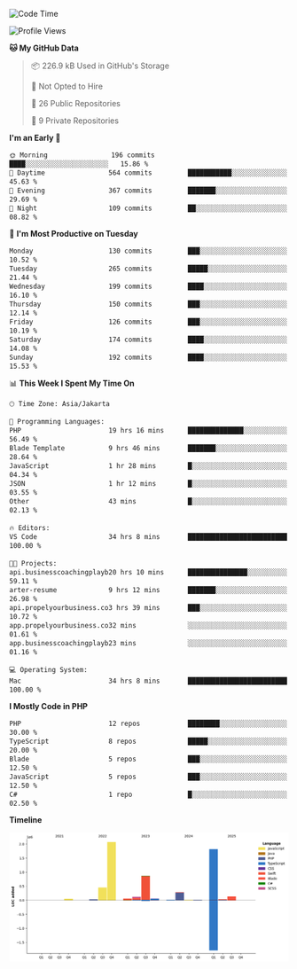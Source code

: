 <!--START_SECTION:waka-->
![Code Time](http://img.shields.io/badge/Code%20Time-814%20hrs%209%20mins-blue)

![Profile Views](http://img.shields.io/badge/Profile%20Views-1-blue)

**🐱 My GitHub Data** 

> 📦 226.9 kB Used in GitHub's Storage 
 > 
> 🚫 Not Opted to Hire
 > 
> 📜 26 Public Repositories 
 > 
> 🔑 9 Private Repositories 
 > 
**I'm an Early 🐤** 

```text
🌞 Morning                196 commits         ████░░░░░░░░░░░░░░░░░░░░░   15.86 % 
🌆 Daytime                564 commits         ███████████░░░░░░░░░░░░░░   45.63 % 
🌃 Evening                367 commits         ███████░░░░░░░░░░░░░░░░░░   29.69 % 
🌙 Night                  109 commits         ██░░░░░░░░░░░░░░░░░░░░░░░   08.82 % 
```
📅 **I'm Most Productive on Tuesday** 

```text
Monday                   130 commits         ███░░░░░░░░░░░░░░░░░░░░░░   10.52 % 
Tuesday                  265 commits         █████░░░░░░░░░░░░░░░░░░░░   21.44 % 
Wednesday                199 commits         ████░░░░░░░░░░░░░░░░░░░░░   16.10 % 
Thursday                 150 commits         ███░░░░░░░░░░░░░░░░░░░░░░   12.14 % 
Friday                   126 commits         ███░░░░░░░░░░░░░░░░░░░░░░   10.19 % 
Saturday                 174 commits         ████░░░░░░░░░░░░░░░░░░░░░   14.08 % 
Sunday                   192 commits         ████░░░░░░░░░░░░░░░░░░░░░   15.53 % 
```


📊 **This Week I Spent My Time On** 

```text
🕑︎ Time Zone: Asia/Jakarta

💬 Programming Languages: 
PHP                      19 hrs 16 mins      ██████████████░░░░░░░░░░░   56.49 % 
Blade Template           9 hrs 46 mins       ███████░░░░░░░░░░░░░░░░░░   28.64 % 
JavaScript               1 hr 28 mins        █░░░░░░░░░░░░░░░░░░░░░░░░   04.34 % 
JSON                     1 hr 12 mins        █░░░░░░░░░░░░░░░░░░░░░░░░   03.55 % 
Other                    43 mins             █░░░░░░░░░░░░░░░░░░░░░░░░   02.13 % 

🔥 Editors: 
VS Code                  34 hrs 8 mins       █████████████████████████   100.00 % 

🐱‍💻 Projects: 
api.businesscoachingplayb20 hrs 10 mins      ███████████████░░░░░░░░░░   59.11 % 
arter-resume             9 hrs 12 mins       ███████░░░░░░░░░░░░░░░░░░   26.98 % 
api.propelyourbusiness.co3 hrs 39 mins       ███░░░░░░░░░░░░░░░░░░░░░░   10.72 % 
app.propelyourbusiness.co32 mins             ░░░░░░░░░░░░░░░░░░░░░░░░░   01.61 % 
app.businesscoachingplayb23 mins             ░░░░░░░░░░░░░░░░░░░░░░░░░   01.16 % 

💻 Operating System: 
Mac                      34 hrs 8 mins       █████████████████████████   100.00 % 
```

**I Mostly Code in PHP** 

```text
PHP                      12 repos            ████████░░░░░░░░░░░░░░░░░   30.00 % 
TypeScript               8 repos             █████░░░░░░░░░░░░░░░░░░░░   20.00 % 
Blade                    5 repos             ███░░░░░░░░░░░░░░░░░░░░░░   12.50 % 
JavaScript               5 repos             ███░░░░░░░░░░░░░░░░░░░░░░   12.50 % 
C#                       1 repo              █░░░░░░░░░░░░░░░░░░░░░░░░   02.50 % 
```



**Timeline**

![Lines of Code chart](https://raw.githubusercontent.com/brstreet2/brstreet2/main/assets/bar_graph.png)


<!--END_SECTION:waka-->

